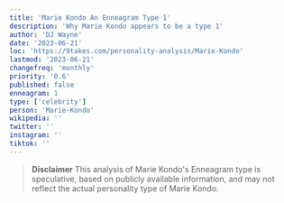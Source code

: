 ```yaml
---
title: 'Marie Kondo An Enneagram Type 1'
description: 'Why Marie Kondo appears to be a type 1'
author: 'DJ Wayne'
date: '2023-06-21'
loc: 'https://9takes.com/personality-analysis/Marie-Kondo'
lastmod: '2023-06-21'
changefreq: 'monthly'
priority: '0.6'
published: false
enneagram: 1
type: ['celebrity']
person: 'Marie-Kondo'
wikipedia: ''
twitter: ''
instagram: ''
tiktok: ''
---
```


> **Disclaimer** This analysis of Marie Kondo's Enneagram type is speculative, based on publicly available information, and may not reflect the actual personality type of Marie Kondo.
